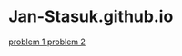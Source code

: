 # Jan-Stasuk.github.io
[problem 1 ](https://janke-learning.org/parsonizer/?snippet=%2F%2F%20if%20fir%20trees%20ever%20fall%0A%0Alet%20_1%20%3D%20%27%20%27%2C%20_2%20%3D%20%27%20%27%2C%20_3%20%3D%20%27%20%27%2C%20_4%20%3D%20%27%20%27%2C%20_5%20%3D%20%27%20%27%3B%0A%0A%2F%2F%20if%0A_1%20%3D%20%27i%27%2C%20_2%20%3D%20%27f%27%3B%0A%2F%2F%20fir%0A_1%20%3D%20_2%2C%20_2%20%3D%20%27i%27%2C%20_3%20%3D%20%27r%27%3B%0A%2F%2F%20trees%0A_1%20%3D%20%27t%27%2C%20_2%20%3D%20_3%2C%20_3%20%3D%20%27e%27%2C%20_4%20%3D%20_3%2C%20_5%20%3D%20%27s%27%3B%0A%2F%2F%20ever%0A_1%20%3D%20_3%2C%20_2%20%3D%20%27v%27%2C%20_4%20%3D%20%27r%27%2C%20_5%20%3D%20%27r%27%3B%0A%2F%2F%20fall%0A_1%20%3D%20%27f%27%2C%20_2%20%3D%20%27a%27%2C%20_3%20%3D%20%27l%27%2C%20_4%20%3D%20_3%2C%20_5%20%3D%20%27%20%27%3B)
[problem 2](https://janke-learning.org/parsonizer/?snippet=%2F%2F%20many%20men%20may%20melt%20my%20mind%0A%0Alet%20_1%20%3D%20%27%20%27%2C%20_2%20%3D%20%27%20%27%2C%20_3%20%3D%20%27%20%27%2C%20_4%20%3D%20%27%20%27%3B%0A%0A%2F%2F%20many%0A_1%20%3D%20%27m%27%2C%20_2%20%3D%20%27a%27%2C%20_3%20%3D%20%27n%27%2C%20_4%20%3D%20%27y%27%3B%0A%2F%2F%20men%0A_2%20%3D%20%27e%27%2C%20_4%20%3D%20%27%20%27%3B%0A%2F%2F%20may%0A_2%20%3D%20%27a%27%2C%20_3%20%3D%20%27y%27%3B%0A%2F%2F%20melt%0A_2%20%3D%20%27e%27%2C%20_3%20%3D%20%27l%27%2C%20_4%20%3D%20%27t%27%3B%0A%2F%2F%20my%0A_2%20%3D%20%27y%27%2C%20_3%20%3D%20%27%20%27%2C%20_4%20%3D%20%27%20%27%3B%0A%2F%2F%20mind%0A_2%20%3D%20%27i%27%2C%20_3%20%3D%20%27n%27%2C%20_4%20%3D%20%27d%27%3B)
